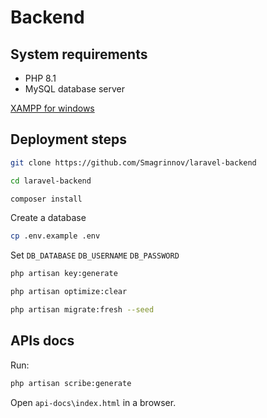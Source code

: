# Backend

## System requirements

- PHP 8.1
- MySQL database server

[XAMPP for windows](https://sourceforge.net/projects/xampp/files/XAMPP%20Windows/8.1.12/)


## Deployment steps

```bash
git clone https://github.com/Smagrinnov/laravel-backend
```

```bash
cd laravel-backend
```

```bash
composer install 
```

Create a database

```bash
cp .env.example .env
```

Set `DB_DATABASE` `DB_USERNAME` `DB_PASSWORD`

```bash
php artisan key:generate
```

```bash
php artisan optimize:clear
```

```bash
php artisan migrate:fresh --seed
```

## APIs docs

Run:

```bash
php artisan scribe:generate
```

Open `api-docs\index.html` in a browser.
